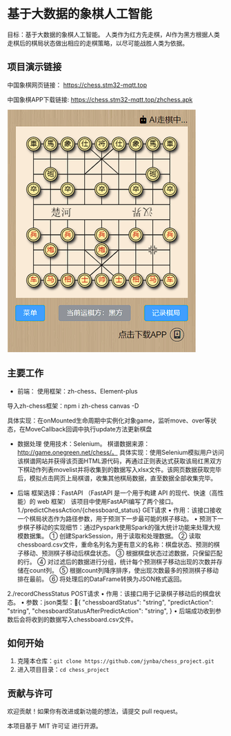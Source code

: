 # 基于大数据的象棋人工智能

目标：基于大数据的象棋人工智能。
人类作为红方先走棋，AI作为黑方根据人类走棋后的棋局状态做出相应的走棋策略，以尽可能战胜人类为依据。

## 项目演示链接
中国象棋网页链接：
https://chess.stm32-mqtt.top

中国象棋APP下载链接:
https://chess.stm32-mqtt.top/zhchess.apk

![chess](./readme/chess.png)
## 主要工作
* 前端：
使用框架：zh-chess、Element-plus

导入zh-chess框架：npm i zh-chess canvas -D

具体实现：在onMounted生命周期中实例化对象game，监听move、over等状态，在MoveCallback回调中执行update方法更新棋盘

* 数据处理
使用技术：Selenium。
棋谱数据来源：http://game.onegreen.net/chess/。
具体实现：使用Selenium模拟用户访问该棋谱网站并获得该页面HTML源代码，再通过正则表达式获取该局红黑双方下棋动作列表movelist并将收集到的数据写入xlsx文件。该网页数据获取完毕后，模拟点击网页上局棋谱，收集其他棋局数据，直至数据全部收集完毕。

* 后端
框架选择：FastAPI （FastAPI 是一个用于构建 API 的现代、快速（高性能）的 web 框架）
该项目中使用FastAPI编写了两个接口。
1./predictChessAction/{chessboard_status}    GET请求
• 作用：该接口接收一个棋局状态作为路径参数，用于预测下一步最可能的棋子移动。
• 预测下一步棋子移动的实现细节：通过Pyspark使用Spark的强大统计功能来处理大规模数据集。
① 创建SparkSession，用于读取和处理数据。
② 读取chessboard.csv文件，重命名列名为更有意义的名称：棋盘状态、预测的棋子移动、预测棋子移动后棋盘状态。
③ 根据棋盘状态过滤数据，只保留匹配的行。
④ 对过滤后的数据进行分组，统计每个预测棋子移动出现的次数并存储在count列。
⑤ 根据count列降序排序，使出现次数最多的预测棋子移动排在最前。
⑥ 将处理后的DataFrame转换为JSON格式返回。

2./recordChessStatus        POST请求 
• 作用：该接口用于记录棋子移动后的棋盘状态。
• 参数：json类型：{
  "chessboardStatus": "string",
  "predictAction": "string",
  "chessboardStatusAfterPredictAction": "string",
}
• 后端成功收到参数后会将收到的数据写入chessboard.csv文件。

## 如何开始
1. 克隆本仓库：`git clone https://github.com/jynba/chess_project.git`
2. 进入项目目录：`cd chess_project`


## 贡献与许可

欢迎贡献！如果你有改进或新功能的想法，请提交 pull request。

本项目基于 MIT 许可证 进行开源。

